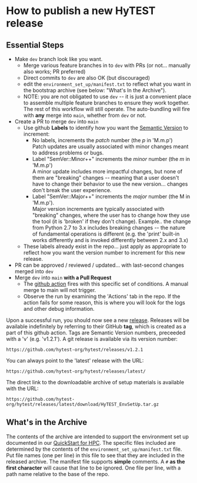 # How to publish a new HyTEST release

## Essential Steps

* Make `dev` branch look like you want.
  * Merge various feature branches in to `dev` with PRs (or not... manually also works; PR preferred)
  * Direct commits to `dev` are also OK (but discouraged)
  * edit the `environment_set_up/manifest.txt` to reflect what you want in the bootstrap archive (see
    below: "What's In the Archive").
  * NOTE: you are not obligated to use `dev` -- it is just a convenient place to assemble multiple
    feature branches to ensure they work together. The rest of this workflow will still operate.
    The auto-bundling will fire with **any** merge into `main`, whether from `dev` or not.
* Create a PR to merge `dev` into `main`
  * Use github **Labels** to identify how you want the [Semantic Version](https://semver.org/) to increment:
    - No labels, increments the _patch_ number (the _p_ in 'M.m.p')<br>
      Patch updates are usually associated with minor changes meant to address problems or bugs.
    - Label "SemVer::Minor++" increments the _minor_ number (the _m_ in 'M.m.p')<br>
      A minor update includes more impactful changes, but none of them are "breaking" changes -- meaning
      that a user doesn't have to change their behavior to use the new version... changes don't break
      the user experience.
    - Label "SemVer::Major++" increments the _major_ number (the M in 'M.m.p').<br>
      Major version increments are typically associated with "breaking" changes, where the user has
      to change how they use the tool (it is 'broken' if they don't change). Example.. the change from
      Python 2.7 to 3.x includes breaking changes -- the nature of fundamental operations is different
      (e.g. the 'print' built-in works differently and is invoked differently between 2.x and 3.x)
  * These labels already exist in the repo... just apply as appropriate to reflect how
    you want the version number to increment for this new release.
* PR can be approved / reviewed / updated... with last-second changes merged into `dev`
* Merge `dev` into `main` **with a Pull Request**
  * The [github action](./release-on-pr-merge-to-main.yml) fires with this specific set of
    conditions.  A manual merge to main will not trigger.
  * Observe the run by examining the 'Actions' tab in the repo. If the action fails for some
    reason, this is where you will look for the logs and other debug information.

Upon a successful run, you should now see a new [release](https://github.com/hytest-org/hytest/releases).
Releases will be available indefinitely by referring to their GitHub **tag**, which is created
as a part of this github action.  Tags are Semantic Version numbers, preceeded with a 'v' (e.g. 'v1.2.1').
A git release is available via its version number:

```text
https://github.com/hytest-org/hytest/releases/v1.2.1
```

You can always point to the 'latest' release with the URL:

```text
https://github.com/hytest-org/hytest/releases/latest/
```

The direct link to the downloadable archive of setup materials is available with the URL:

```text
https://github.com/hytest-org/hytest/releases/latest/download/HyTEST_EnvSetUp.tar.gz
```

## What's in the Archive

The contents of the archive are intended to support the environment set up documented in our
[QuickStart for HPC](../../environment_set_up/QuickStart-HPC.md). The specific files included are
determined by the contents of the `environment_set_up/manifest.txt` file.
Put file names (one per line) in this file to see that they are included in the released archive.
The manifest file supports **simple** comments.  A `#` **as the first character** will cause
that line to be ignored.  One file per line, with a path name relative to the base of the repo.
